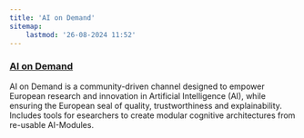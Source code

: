 ```yaml
---
title: 'AI on Demand'
sitemap:
    lastmod: '26-08-2024 11:52'
---
```


### [AI on Demand](https://aiod.eu/about)

AI on Demand is a community-driven channel designed to empower European research and innovation in Artificial Intelligence (AI), while ensuring the European seal of quality, trustworthiness and explainability.
Includes tools for esearchers to create modular cognitive architectures from re-usable AI-Modules. 